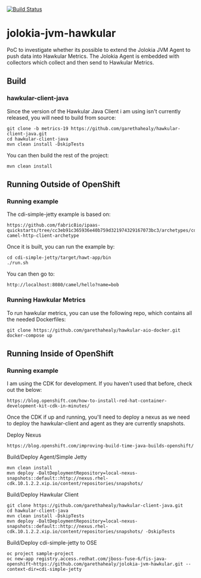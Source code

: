 [![Build Status](https://travis-ci.org/garethahealy/jolokia-jvm-hawkular.svg?branch=master)](https://travis-ci.org/garethahealy/jolokia-jvm-hawkular)

# jolokia-jvm-hawkular
PoC to investigate whether its possible to extend the Jolokia JVM Agent to push data into Hawkular Metrics.
The Jolokia Agent is embedded with collectors which collect and then send to Hawkular Metrics.

## Build
### hawkular-client-java
Since the version of the Hawkular Java Client i am using isn't currently released, you will need to build from source:
    
    git clone -b metrics-19 https://github.com/garethahealy/hawkular-client-java.git
    cd hawkular-client-java
    mvn clean install -DskipTests

You can then build the rest of the project:

    mvn clean install
    
## Running Outside of OpenShift
### Running example
The cdi-simple-jetty example is based on:

    https://github.com/fabric8io/ipaas-quickstarts/tree/cc3eb91c365936e40b759d321974329167073bc3/archetypes/cdi-camel-http-client-archetype 

Once it is built, you can run the example by:

    cd cdi-simple-jetty/target/hawt-app/bin
    ./run.sh

You can then go to:

    http://localhost:8080/camel/hello?name=bob

### Running Hawkular Metrics
To run hawkular metrics, you can use the following repo, which contains all the needed Dockerfiles:

    git clone https://github.com/garethahealy/hawkular-aio-docker.git
    docker-compose up

## Running Inside of OpenShift
### Running example
I am using the CDK for development. If you haven't used that before, check out the below:

    https://blog.openshift.com/how-to-install-red-hat-container-development-kit-cdk-in-minutes/

Once the CDK if up and running, you'll need to deploy a nexus as we need to deploy the hawkular-client
and agent as they are currently snapshots.

Deploy Nexus

    https://blog.openshift.com/improving-build-time-java-builds-openshift/

Build/Deploy Agent/Simple Jetty

    mvn clean install
    mvn deploy -DaltDeploymentRepository=local-nexus-snapshots::default::http://nexus.rhel-cdk.10.1.2.2.xip.io/content/repositories/snapshots/

Build/Deploy Hawkular Client

    git clone https://github.com/garethahealy/hawkular-client-java.git
    cd hawkular-client-java
    mvn clean install -DskipTests
    mvn deploy -DaltDeploymentRepository=local-nexus-snapshots::default::http://nexus.rhel-cdk.10.1.2.2.xip.io/content/repositories/snapshots/ -DskipTests

Build/Deploy cdi-simple-jetty to OSE

    oc project sample-project
    oc new-app registry.access.redhat.com/jboss-fuse-6/fis-java-openshift~https://github.com/garethahealy/jolokia-jvm-hawkular.git --context-dir=cdi-simple-jetty





